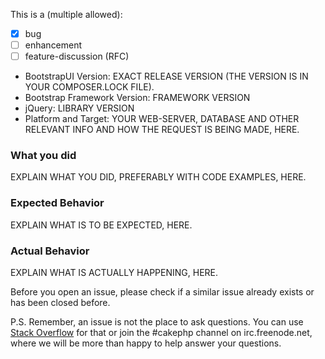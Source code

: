 This is a (multiple allowed):
* [x] bug
* [ ] enhancement
* [ ] feature-discussion (RFC)

* BootstrapUI Version: EXACT RELEASE VERSION (THE VERSION IS IN YOUR COMPOSER.LOCK FILE).
* Bootstrap Framework Version: FRAMEWORK VERSION
* jQuery: LIBRARY VERSION
* Platform and Target: YOUR WEB-SERVER, DATABASE AND OTHER RELEVANT INFO AND HOW THE REQUEST IS BEING MADE, HERE.

### What you did
EXPLAIN WHAT YOU DID, PREFERABLY WITH CODE EXAMPLES, HERE.

### Expected Behavior
EXPLAIN WHAT IS TO BE EXPECTED, HERE.

### Actual Behavior
EXPLAIN WHAT IS ACTUALLY HAPPENING, HERE.

Before you open an issue, please check if a similar issue already exists or has been closed before.

P.S. Remember, an issue is not the place to ask questions. You can use [Stack Overflow](http://stackoverflow.com/questions/tagged/cakephp)
for that or join the #cakephp channel on irc.freenode.net, where we will be more
than happy to help answer your questions.
